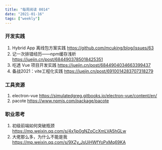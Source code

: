 ```yaml
---
title: "每周阅读 0014"
date: "2021-01-16"
tags: ["weekly"]
---
```

### 开发实践
1. Hybrid App 离线包方案实践 https://github.com/mcuking/blog/issues/63
2. 记一次排错经历——npm缓存浅析 https://juejin.cn/post/6844903785018425351
3. 吃透 Vue 项目开发实践 https://juejin.cn/post/6844904034663399437
4. 备战2021：vite工程化实践 https://juejin.cn/post/6910014283707318279

### 工具资源
1. electron-vue https://simulatedgreg.gitbooks.io/electron-vue/content/en/
2. pacote https://www.npmjs.com/package/pacote

### 职业思考
1. 初级前端如何突破瓶颈 https://mp.weixin.qq.com/s/4x1jp0gNZoCcXmLVA5hGLw
2. 大佬那么多，为什么不能是我 https://mp.weixin.qq.com/s/9XZy_JsUiHWfYoPxMq69KA